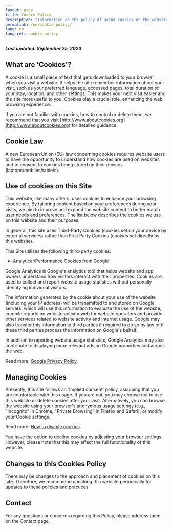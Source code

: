 ```yaml
---
layout: page
title: Cookie Policy
description: "Information on the policy of using cookies on the website."
permalink: /en/cookie-policy/
lang: en
lang-ref: cookie-policy
---
```


_**Last updated: September 25, 2023**_

## What are 'Cookies'?

A cookie is a small piece of text that gets downloaded to your browser when you visit a website. It helps the site remember information about your visit, such as your preferred language, accessed pages, total duration of your stay, location, and other settings. This makes your next visit easier and the site more useful to you. Cookies play a crucial role, enhancing the web browsing experience.

If you are not familiar with cookies, how to control or delete them, we recommend that you visit [http://www.aboutcookies.org](http://www.aboutcookies.org) for detailed guidance.

## Cookie Law

A new European Union (EU) law concerning cookies requires website users to have the opportunity to understand how cookies are used on websites and to consent to cookies being stored on their devices (laptops/mobiles/tablets).

## Use of cookies on this Site

This website, like many others, uses cookies to enhance your browsing experience. By tailoring content based on your preferences during your visits, we aim to improve and expand the website content to better match user needs and preferences. The list below describes the cookies we use on this website and their purposes.

In general, this site uses Third-Party Cookies (cookies set on your device by external services) rather than First Party Cookies (cookies set directly by this website).

This Site utilizes the following third-party cookies:

- Analytical/Performance Cookies from Google

Google Analytics is Google's analytics tool that helps website and app owners understand how visitors interact with their properties. Cookies are used to collect and report website usage statistics without personally identifying individual visitors.

The information generated by the cookie about your use of the website (including your IP address) will be transmitted to and stored on Google servers, which will use this information to evaluate the use of the website, compile reports on website activity web for website operators and provide other services related to website activity and internet usage. Google may also transfer this information to third parties if required to do so by law or if these third parties process the information on Google's behalf.

In addition to reporting website usage statistics, Google Analytics may also contribute to displaying more relevant ads on Google properties and across the web.

Read more: [Google Privacy Policy](https://www.google.com/intl/en/policies/privacy/)

## Managing Cookies

Presently, this site follows an 'implied consent' policy, assuming that you are comfortable with this usage. If you are not, you may choose not to use this website or delete cookies after your visit. Alternatively, you can browse the website using your browser's anonymous usage settings (e.g., "Incognito" in Chrome, "Private Browsing" in Firefox and Safari), or modify your Cookie settings.

Read more: [How to disable cookies](https://www.aboutcookies.org/how-to-manage-and-delete-cookies).

You have the option to decline cookies by adjusting your browser settings. However, please note that this may affect the full functionality of this website.

## Changes to this Cookies Policy

There may be changes to the approach and placement of cookies on this site. Therefore, we recommend checking this website periodically for updates to these policies and practices.

## Contact

For any questions or concerns regarding this Policy, please address them on the Contact page.
